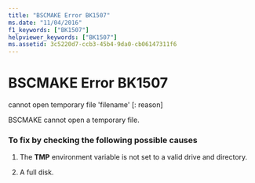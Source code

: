 ```yaml
---
title: "BSCMAKE Error BK1507"
ms.date: "11/04/2016"
f1_keywords: ["BK1507"]
helpviewer_keywords: ["BK1507"]
ms.assetid: 3c5220d7-ccb3-45b4-9da0-cb06147311f6
---
```

# BSCMAKE Error BK1507

cannot open temporary file 'filename' [: reason]

BSCMAKE cannot open a temporary file.

### To fix by checking the following possible causes

1. The **TMP** environment variable is not set to a valid drive and directory.

1. A full disk.